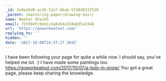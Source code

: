 ```yaml
---
_id: 2e9ea5d0-ac36-11e7-86ab-5f3848337529
_parent: /mastering-paper/drawing-hair/
name: Neehal Shaikh
email: 75fd94fc0eb1c2a8a54a324e835a3348
url: 'https://goworkeatout.com/'
replying_to: ''
hidden: ''
date: '2017-10-08T14:37:17.364Z'
---
```


I have been following your page for quite a while now. I should say, you’ve helped me lot. :) I have made some paintings too. https://goworkeatout.com/2017/10/07/a-lady-in-snow/
You got a great page, please keep sharing the knowledge.
